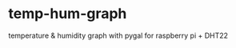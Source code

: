 temp-hum-graph
==============

temperature &amp; humidity graph with pygal for raspberry pi + DHT22
